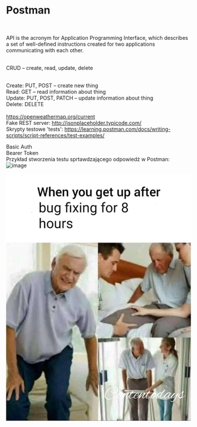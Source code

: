 # Postman

<br>

API is the acronym for Application Programming Interface, which describes a set of well-defined instructions created for two applications communicating with each other.

<br>
CRUD – create, read, update, delete
<br><br>

Create: PUT, POST – create new thing
<br>
Read: GET – read  information about thing
<br>
Update: PUT, POST, PATCH – update information about thing
<br>
Delete: DELETE
<br><br>
https://openweathermap.org/current
<br>
Fake REST server: http://jsonplaceholder.typicode.com/
<br>
Skrypty testowe 'tests': https://learning.postman.com/docs/writing-scripts/script-references/test-examples/

Basic Auth
<br>
Bearer Token
<br>
Przykład stworzenia testu sprtawdzającego odpowiedź w Postman: 
<br>
![image](https://github.com/Rafu7s/Postman/assets/37976003/868e1794-ad29-42e0-b7bf-bd47ca7aec07)


![alt text](/bugfixing.jpg)
